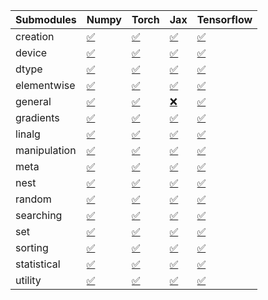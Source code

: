 | Submodules   | Numpy                                                                                                                           | Torch                                                                                                                           | Jax                                                                                                                             | Tensorflow                                                                                                                      |
|:-------------|:--------------------------------------------------------------------------------------------------------------------------------|:--------------------------------------------------------------------------------------------------------------------------------|:--------------------------------------------------------------------------------------------------------------------------------|:--------------------------------------------------------------------------------------------------------------------------------|
| creation     | <a href="https://github.com/unifyai/ivy/runs/8251352369?check_suite_focus=true" rel="noopener noreferrer" target="_blank">✅</a> | <a href="https://github.com/unifyai/ivy/runs/8251355486?check_suite_focus=true" rel="noopener noreferrer" target="_blank">✅</a> | <a href="https://github.com/unifyai/ivy/runs/8251358713?check_suite_focus=true" rel="noopener noreferrer" target="_blank">✅</a> | <a href="https://github.com/unifyai/ivy/runs/8251361785?check_suite_focus=true" rel="noopener noreferrer" target="_blank">✅</a> |
| device       | <a href="https://github.com/unifyai/ivy/runs/8251352569?check_suite_focus=true" rel="noopener noreferrer" target="_blank">✅</a> | <a href="https://github.com/unifyai/ivy/runs/8251355797?check_suite_focus=true" rel="noopener noreferrer" target="_blank">✅</a> | <a href="https://github.com/unifyai/ivy/runs/8251358919?check_suite_focus=true" rel="noopener noreferrer" target="_blank">✅</a> | <a href="https://github.com/unifyai/ivy/runs/8251361985?check_suite_focus=true" rel="noopener noreferrer" target="_blank">✅</a> |
| dtype        | <a href="https://github.com/unifyai/ivy/runs/8251352755?check_suite_focus=true" rel="noopener noreferrer" target="_blank">✅</a> | <a href="https://github.com/unifyai/ivy/runs/8251355979?check_suite_focus=true" rel="noopener noreferrer" target="_blank">✅</a> | <a href="https://github.com/unifyai/ivy/runs/8251359108?check_suite_focus=true" rel="noopener noreferrer" target="_blank">✅</a> | <a href="https://github.com/unifyai/ivy/runs/8251362187?check_suite_focus=true" rel="noopener noreferrer" target="_blank">✅</a> |
| elementwise  | <a href="https://github.com/unifyai/ivy/runs/8251352961?check_suite_focus=true" rel="noopener noreferrer" target="_blank">✅</a> | <a href="https://github.com/unifyai/ivy/runs/8251356146?check_suite_focus=true" rel="noopener noreferrer" target="_blank">✅</a> | <a href="https://github.com/unifyai/ivy/runs/8251359275?check_suite_focus=true" rel="noopener noreferrer" target="_blank">✅</a> | <a href="https://github.com/unifyai/ivy/runs/8251362369?check_suite_focus=true" rel="noopener noreferrer" target="_blank">✅</a> |
| general      | <a href="https://github.com/unifyai/ivy/runs/8251353163?check_suite_focus=true" rel="noopener noreferrer" target="_blank">✅</a> | <a href="https://github.com/unifyai/ivy/runs/8251356333?check_suite_focus=true" rel="noopener noreferrer" target="_blank">✅</a> | <a href="https://github.com/unifyai/ivy/runs/8251359458?check_suite_focus=true" rel="noopener noreferrer" target="_blank">❌</a> | <a href="https://github.com/unifyai/ivy/runs/8251362546?check_suite_focus=true" rel="noopener noreferrer" target="_blank">✅</a> |
| gradients    | <a href="https://github.com/unifyai/ivy/runs/8251353337?check_suite_focus=true" rel="noopener noreferrer" target="_blank">✅</a> | <a href="https://github.com/unifyai/ivy/runs/8251356515?check_suite_focus=true" rel="noopener noreferrer" target="_blank">✅</a> | <a href="https://github.com/unifyai/ivy/runs/8251359687?check_suite_focus=true" rel="noopener noreferrer" target="_blank">✅</a> | <a href="https://github.com/unifyai/ivy/runs/8251362715?check_suite_focus=true" rel="noopener noreferrer" target="_blank">✅</a> |
| linalg       | <a href="https://github.com/unifyai/ivy/runs/8251353503?check_suite_focus=true" rel="noopener noreferrer" target="_blank">✅</a> | <a href="https://github.com/unifyai/ivy/runs/8251356732?check_suite_focus=true" rel="noopener noreferrer" target="_blank">✅</a> | <a href="https://github.com/unifyai/ivy/runs/8251359869?check_suite_focus=true" rel="noopener noreferrer" target="_blank">✅</a> | <a href="https://github.com/unifyai/ivy/runs/8251362922?check_suite_focus=true" rel="noopener noreferrer" target="_blank">✅</a> |
| manipulation | <a href="https://github.com/unifyai/ivy/runs/8251353708?check_suite_focus=true" rel="noopener noreferrer" target="_blank">✅</a> | <a href="https://github.com/unifyai/ivy/runs/8251356998?check_suite_focus=true" rel="noopener noreferrer" target="_blank">✅</a> | <a href="https://github.com/unifyai/ivy/runs/8251360085?check_suite_focus=true" rel="noopener noreferrer" target="_blank">✅</a> | <a href="https://github.com/unifyai/ivy/runs/8251363107?check_suite_focus=true" rel="noopener noreferrer" target="_blank">✅</a> |
| meta         | <a href="https://github.com/unifyai/ivy/runs/8251353909?check_suite_focus=true" rel="noopener noreferrer" target="_blank">✅</a> | <a href="https://github.com/unifyai/ivy/runs/8251357172?check_suite_focus=true" rel="noopener noreferrer" target="_blank">✅</a> | <a href="https://github.com/unifyai/ivy/runs/8251360293?check_suite_focus=true" rel="noopener noreferrer" target="_blank">✅</a> | <a href="https://github.com/unifyai/ivy/runs/8251363274?check_suite_focus=true" rel="noopener noreferrer" target="_blank">✅</a> |
| nest         | <a href="https://github.com/unifyai/ivy/runs/8251354076?check_suite_focus=true" rel="noopener noreferrer" target="_blank">✅</a> | <a href="https://github.com/unifyai/ivy/runs/8251357332?check_suite_focus=true" rel="noopener noreferrer" target="_blank">✅</a> | <a href="https://github.com/unifyai/ivy/runs/8251360470?check_suite_focus=true" rel="noopener noreferrer" target="_blank">✅</a> | <a href="https://github.com/unifyai/ivy/runs/8251363426?check_suite_focus=true" rel="noopener noreferrer" target="_blank">✅</a> |
| random       | <a href="https://github.com/unifyai/ivy/runs/8251354274?check_suite_focus=true" rel="noopener noreferrer" target="_blank">✅</a> | <a href="https://github.com/unifyai/ivy/runs/8251357504?check_suite_focus=true" rel="noopener noreferrer" target="_blank">✅</a> | <a href="https://github.com/unifyai/ivy/runs/8251360719?check_suite_focus=true" rel="noopener noreferrer" target="_blank">✅</a> | <a href="https://github.com/unifyai/ivy/runs/8251363566?check_suite_focus=true" rel="noopener noreferrer" target="_blank">✅</a> |
| searching    | <a href="https://github.com/unifyai/ivy/runs/8251354483?check_suite_focus=true" rel="noopener noreferrer" target="_blank">✅</a> | <a href="https://github.com/unifyai/ivy/runs/8251357682?check_suite_focus=true" rel="noopener noreferrer" target="_blank">✅</a> | <a href="https://github.com/unifyai/ivy/runs/8251360878?check_suite_focus=true" rel="noopener noreferrer" target="_blank">✅</a> | <a href="https://github.com/unifyai/ivy/runs/8251363755?check_suite_focus=true" rel="noopener noreferrer" target="_blank">✅</a> |
| set          | <a href="https://github.com/unifyai/ivy/runs/8251354690?check_suite_focus=true" rel="noopener noreferrer" target="_blank">✅</a> | <a href="https://github.com/unifyai/ivy/runs/8251357959?check_suite_focus=true" rel="noopener noreferrer" target="_blank">✅</a> | <a href="https://github.com/unifyai/ivy/runs/8251361037?check_suite_focus=true" rel="noopener noreferrer" target="_blank">✅</a> | <a href="https://github.com/unifyai/ivy/runs/8251363901?check_suite_focus=true" rel="noopener noreferrer" target="_blank">✅</a> |
| sorting      | <a href="https://github.com/unifyai/ivy/runs/8251354852?check_suite_focus=true" rel="noopener noreferrer" target="_blank">✅</a> | <a href="https://github.com/unifyai/ivy/runs/8251358150?check_suite_focus=true" rel="noopener noreferrer" target="_blank">✅</a> | <a href="https://github.com/unifyai/ivy/runs/8251361208?check_suite_focus=true" rel="noopener noreferrer" target="_blank">✅</a> | <a href="https://github.com/unifyai/ivy/runs/8251364084?check_suite_focus=true" rel="noopener noreferrer" target="_blank">✅</a> |
| statistical  | <a href="https://github.com/unifyai/ivy/runs/8251355065?check_suite_focus=true" rel="noopener noreferrer" target="_blank">✅</a> | <a href="https://github.com/unifyai/ivy/runs/8251358360?check_suite_focus=true" rel="noopener noreferrer" target="_blank">✅</a> | <a href="https://github.com/unifyai/ivy/runs/8251361414?check_suite_focus=true" rel="noopener noreferrer" target="_blank">✅</a> | <a href="https://github.com/unifyai/ivy/runs/8251364271?check_suite_focus=true" rel="noopener noreferrer" target="_blank">✅</a> |
| utility      | <a href="https://github.com/unifyai/ivy/runs/8251355273?check_suite_focus=true" rel="noopener noreferrer" target="_blank">✅</a> | <a href="https://github.com/unifyai/ivy/runs/8251358540?check_suite_focus=true" rel="noopener noreferrer" target="_blank">✅</a> | <a href="https://github.com/unifyai/ivy/runs/8251361625?check_suite_focus=true" rel="noopener noreferrer" target="_blank">✅</a> | <a href="https://github.com/unifyai/ivy/runs/8251364427?check_suite_focus=true" rel="noopener noreferrer" target="_blank">✅</a> |